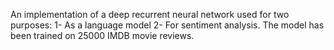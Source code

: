 An implementation of a deep recurrent neural network used for two purposes: 1- As a language model 2- For sentiment analysis. The model has been trained on 25000 IMDB movie reviews. 
